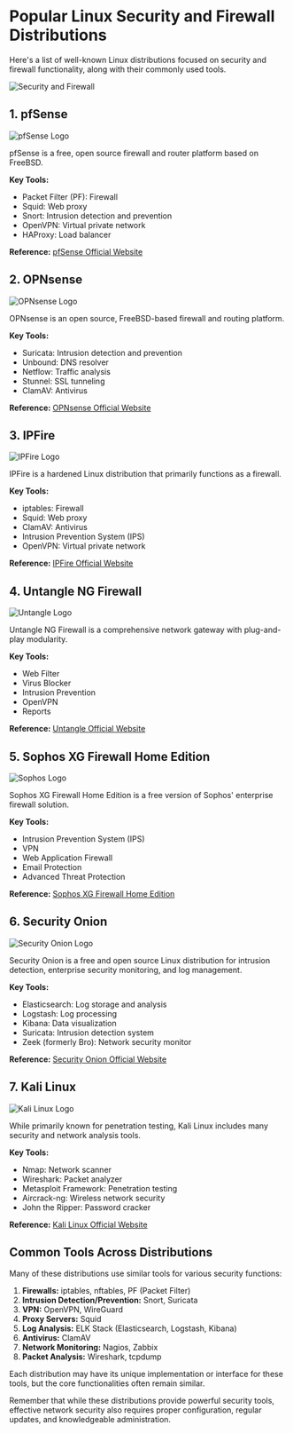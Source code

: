 # Popular Linux Security and Firewall Distributions

Here's a list of well-known Linux distributions focused on security and firewall functionality, along with their commonly used tools.

![Security and Firewall](https://api.placeholder.com/400/320)

## 1. pfSense

![pfSense Logo](https://api.placeholder.com/400/320)

pfSense is a free, open source firewall and router platform based on FreeBSD.

**Key Tools:**
- Packet Filter (PF): Firewall
- Squid: Web proxy
- Snort: Intrusion detection and prevention
- OpenVPN: Virtual private network
- HAProxy: Load balancer

**Reference:** [pfSense Official Website](https://www.pfsense.org/)

## 2. OPNsense

![OPNsense Logo](https://api.placeholder.com/400/320)

OPNsense is an open source, FreeBSD-based firewall and routing platform.

**Key Tools:**
- Suricata: Intrusion detection and prevention
- Unbound: DNS resolver
- Netflow: Traffic analysis
- Stunnel: SSL tunneling
- ClamAV: Antivirus

**Reference:** [OPNsense Official Website](https://opnsense.org/)

## 3. IPFire

![IPFire Logo](https://api.placeholder.com/400/320)

IPFire is a hardened Linux distribution that primarily functions as a firewall.

**Key Tools:**
- iptables: Firewall
- Squid: Web proxy
- ClamAV: Antivirus
- Intrusion Prevention System (IPS)
- OpenVPN: Virtual private network

**Reference:** [IPFire Official Website](https://www.ipfire.org/)

## 4. Untangle NG Firewall

![Untangle Logo](https://api.placeholder.com/400/320)

Untangle NG Firewall is a comprehensive network gateway with plug-and-play modularity.

**Key Tools:**
- Web Filter
- Virus Blocker
- Intrusion Prevention
- OpenVPN
- Reports

**Reference:** [Untangle Official Website](https://www.untangle.com/)

## 5. Sophos XG Firewall Home Edition

![Sophos Logo](https://api.placeholder.com/400/320)

Sophos XG Firewall Home Edition is a free version of Sophos' enterprise firewall solution.

**Key Tools:**
- Intrusion Prevention System (IPS)
- VPN
- Web Application Firewall
- Email Protection
- Advanced Threat Protection

**Reference:** [Sophos XG Firewall Home Edition](https://www.sophos.com/en-us/products/free-tools/sophos-xg-firewall-home-edition)

## 6. Security Onion

![Security Onion Logo](https://api.placeholder.com/400/320)

Security Onion is a free and open source Linux distribution for intrusion detection, enterprise security monitoring, and log management.

**Key Tools:**
- Elasticsearch: Log storage and analysis
- Logstash: Log processing
- Kibana: Data visualization
- Suricata: Intrusion detection system
- Zeek (formerly Bro): Network security monitor

**Reference:** [Security Onion Official Website](https://securityonion.net/)

## 7. Kali Linux

![Kali Linux Logo](https://api.placeholder.com/400/320)

While primarily known for penetration testing, Kali Linux includes many security and network analysis tools.

**Key Tools:**
- Nmap: Network scanner
- Wireshark: Packet analyzer
- Metasploit Framework: Penetration testing
- Aircrack-ng: Wireless network security
- John the Ripper: Password cracker

**Reference:** [Kali Linux Official Website](https://www.kali.org/)

## Common Tools Across Distributions

Many of these distributions use similar tools for various security functions:

1. **Firewalls:** iptables, nftables, PF (Packet Filter)
2. **Intrusion Detection/Prevention:** Snort, Suricata
3. **VPN:** OpenVPN, WireGuard
4. **Proxy Servers:** Squid
5. **Log Analysis:** ELK Stack (Elasticsearch, Logstash, Kibana)
6. **Antivirus:** ClamAV
7. **Network Monitoring:** Nagios, Zabbix
8. **Packet Analysis:** Wireshark, tcpdump

Each distribution may have its unique implementation or interface for these tools, but the core functionalities often remain similar.

Remember that while these distributions provide powerful security tools, effective network security also requires proper configuration, regular updates, and knowledgeable administration.
